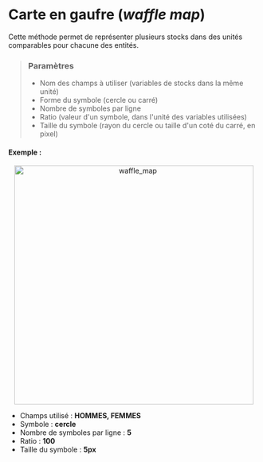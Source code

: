 # Carte en gaufre (*waffle map*)

Cette méthode permet de représenter plusieurs stocks dans des unités comparables pour chacune des entités.

> ### Paramètres
> * Nom des champs à utiliser (variables de stocks dans la même unité)
> * Forme du symbole (cercle ou carré)
> * Nombre de symboles par ligne
> * Ratio (valeur d'un symbole, dans l'unité des variables utilisées)
> * Taille du symbole (rayon du cercle ou taille d'un coté du carré, en pixel)

#### Exemple :

<p style="text-align: center;">
<img src="img/waffle_fontaines.png" alt="waffle_map" style="width: 480px;"/>
</p>

- Champs utilisé : **HOMMES, FEMMES**
- Symbole : **cercle**
- Nombre de symboles par ligne : **5**
- Ratio : **100**
- Taille du symbole : **5px**
